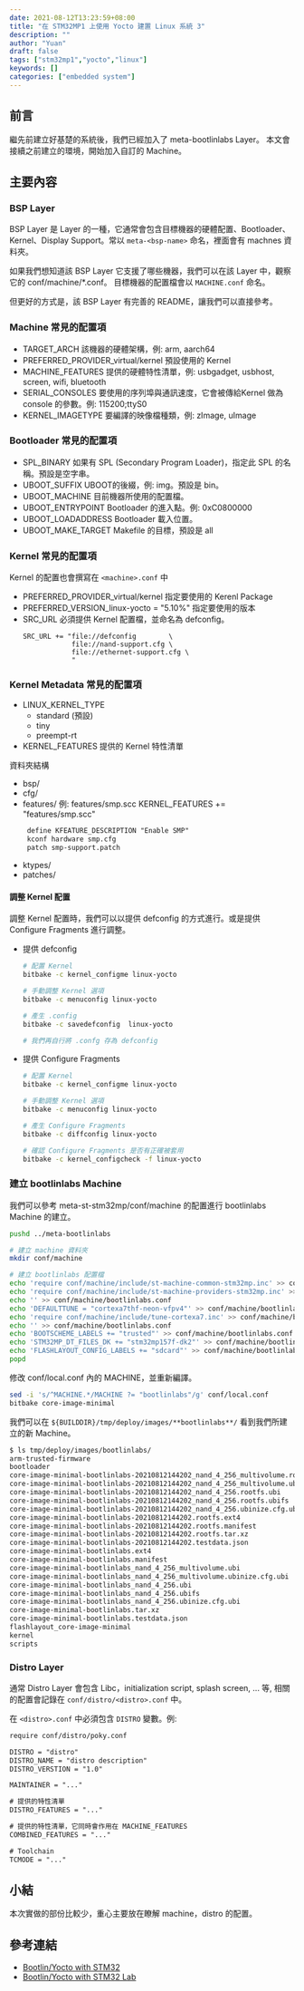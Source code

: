 ```yaml
---
date: 2021-08-12T13:23:59+08:00
title: "在 STM32MP1 上使用 Yocto 建置 Linux 系統 3"
description: ""
author: "Yuan"
draft: false
tags: ["stm32mp1","yocto","linux"]
keywords: []
categories: ["embedded system"]
---
```


## 前言

繼先前建立好基楚的系統後，我們已經加入了 meta-bootlinlabs Layer。
本文會接續之前建立的環境，開始加入自訂的 Machine。

<!--more-->

## 主要內容

### BSP Layer

BSP Layer 是 Layer 的一種，它通常會包含目標機器的硬體配置、Bootloader、Kernel、Display Support。常以 `meta-<bsp-name>` 命名，裡面會有 machnes 資料夾。

如果我們想知道該 BSP Layer 它支援了哪些機器，我們可以在該 Layer 中，觀察它的 conf/machine/*.conf。
目標機器的配置檔會以 `MACHINE.conf` 命名。

但更好的方式是，該 BSP Layer 有完善的 README，讓我們可以直接參考。

### Machine 常見的配置項

- TARGET_ARCH
	該機器的硬體架構，例: arm, aarch64
- PREFERRED_PROVIDER_virtual/kernel
	預設使用的 Kernel
- MACHINE_FEATURES
	提供的硬體特性清單，例: usbgadget, usbhost, screen, wifi, bluetooth
- SERIAL_CONSOLES
	要使用的序列埠與通訊速度，它會被傳給Kernel 做為 console 的參數。例: 115200;ttyS0
- KERNEL_IMAGETYPE
	要編譯的映像檔種類，例: zImage, uImage

### Bootloader 常見的配置項

- SPL_BINARY
	如果有 SPL (Secondary Program Loader)，指定此 SPL 的名稱。預設是空字串。 
- UBOOT_SUFFIX
	UBOOT的後綴，例: img。預設是 bin。
- UBOOT_MACHINE
	目前機器所使用的配置檔。
- UBOOT_ENTRYPOINT
	Bootloader 的進入點。例: 0xC0800000
- UBOOT_LOADADDRESS
	Bootloader 載入位置。
- UBOOT_MAKE_TARGET
	Makefile 的目標，預設是 all

### Kernel 常見的配置項

Kernel 的配置也會撰寫在 `<machine>.conf` 中

- PREFERRED_PROVIDER_virtual/kernel
	指定要使用的 Kerenl Package
- PREFERRED_VERSION_linux-yocto = "5.10\%"
	指定要使用的版本
- SRC_URL
	必須提供 Kernel 配置檔，並命名為 defconfig。
	```
	SRC_URL += "file://defconfig		\
				file://nand-support.cfg	\
				file://ethernet-support.cfg \
				" 	
### Kernel Metadata 常見的配置項

- LINUX_KERNEL_TYPE
	- standard (預設)
	- tiny
	- preempt-rt
- KERNEL_FEATURES
	提供的 Kernel 特性清單

資料夾結構

- bsp/
- cfg/
- features/
	例: features/smp.scc
	KERNEL_FEATURES += "features/smp.scc" 
	```txt
	 define KFEATURE_DESCRIPTION "Enable SMP"
	 kconf hardware smp.cfg
	 patch smp-support.patch
- ktypes/
- patches/
	
#### 調整 Kernel 配置

調整 Kernel 配置時，我們可以以提供 defconfig 的方式進行。或是提供 Configure Fragments 進行調整。

- 提供 defconfig
	```bash
	# 配置 Kernel
	bitbake -c kernel_configme linux-yocto
	
	# 手動調整 Kernel 選項
	bitbake -c menuconfig linux-yocto
	
	# 產生 .config
	bitbake -c savedefconfig  linux-yocto
	
	# 我們再自行將 .confg 存為 defconfig
- 提供 Configure Fragments
	```bash
	# 配置 Kernel
	bitbake -c kernel_configme linux-yocto
	
	# 手動調整 Kernel 選項
	bitbake -c menuconfig linux-yocto
	
	# 產生 Configure Fragments
	bitbake -c diffconfig linux-yocto
	
	# 確認 Configure Fragments 是否有正確被套用
	bitbake -c kernel_configcheck -f linux-yocto
### 建立 bootlinlabs Machine

我們可以參考 meta-st-stm32mp/conf/machine 的配置進行 bootlinlabs Machine 的建立。

```bash
pushd ../meta-bootlinlabs

# 建立 machine 資料夾
mkdir conf/machine

# 建立 bootlinlabs 配置檔
echo 'require conf/machine/include/st-machine-common-stm32mp.inc' >> conf/machine/bootlinlabs.conf
echo 'require conf/machine/include/st-machine-providers-stm32mp.inc' >> conf/machine/bootlinlabs.conf
echo '' >> conf/machine/bootlinlabs.conf
echo 'DEFAULTTUNE = "cortexa7thf-neon-vfpv4"' >> conf/machine/bootlinlabs.conf
echo 'require conf/machine/include/tune-cortexa7.inc' >> conf/machine/bootlinlabs.conf
echo '' >> conf/machine/bootlinlabs.conf
echo 'BOOTSCHEME_LABELS += "trusted"' >> conf/machine/bootlinlabs.conf
echo 'STM32MP_DT_FILES_DK += "stm32mp157f-dk2"' >> conf/machine/bootlinlabs.conf
echo 'FLASHLAYOUT_CONFIG_LABELS += "sdcard"' >> conf/machine/bootlinlabs.conf
popd
```

修改 conf/local.conf 內的 MACHINE，並重新編譯。

```bash
sed -i 's/^MACHINE.*/MACHINE ?= "bootlinlabs"/g' conf/local.conf
bitbake core-image-minimal
```

我們可以在 `${BUILDDIR}/tmp/deploy/images/**bootlinlabs**/` 看到我們所建立的新 Machine。

```txt
$ ls tmp/deploy/images/bootlinlabs/
arm-trusted-firmware
bootloader
core-image-minimal-bootlinlabs-20210812144202_nand_4_256_multivolume.rootfs.ubi
core-image-minimal-bootlinlabs-20210812144202_nand_4_256_multivolume.ubinize.cfg.ubi
core-image-minimal-bootlinlabs-20210812144202_nand_4_256.rootfs.ubi
core-image-minimal-bootlinlabs-20210812144202_nand_4_256.rootfs.ubifs
core-image-minimal-bootlinlabs-20210812144202_nand_4_256.ubinize.cfg.ubi
core-image-minimal-bootlinlabs-20210812144202.rootfs.ext4
core-image-minimal-bootlinlabs-20210812144202.rootfs.manifest
core-image-minimal-bootlinlabs-20210812144202.rootfs.tar.xz
core-image-minimal-bootlinlabs-20210812144202.testdata.json
core-image-minimal-bootlinlabs.ext4
core-image-minimal-bootlinlabs.manifest
core-image-minimal-bootlinlabs_nand_4_256_multivolume.ubi
core-image-minimal-bootlinlabs_nand_4_256_multivolume.ubinize.cfg.ubi
core-image-minimal-bootlinlabs_nand_4_256.ubi
core-image-minimal-bootlinlabs_nand_4_256.ubifs
core-image-minimal-bootlinlabs_nand_4_256.ubinize.cfg.ubi
core-image-minimal-bootlinlabs.tar.xz
core-image-minimal-bootlinlabs.testdata.json
flashlayout_core-image-minimal
kernel
scripts
```

### Distro Layer

通常 Distro Layer 會包含 Libc，initialization script, splash screen, ... 等, 相關的配置會記錄在 `conf/distro/<distro>.conf` 中。

在 `<distro>.conf` 中必須包含 `DISTRO` 變數。例:
 
```txt
require conf/distro/poky.conf

DISTRO = "distro"
DISTRO_NAME = "distro description"
DISTRO_VERSTION = "1.0"

MAINTAINER = "..."

# 提供的特性清單
DISTRO_FEATURES = "..."

# 提供的特性清單，它同時會作用在 MACHINE_FEATURES 
COMBINED_FEATURES = "..."

# Toolchain
TCMODE = "..."
```

## 小結

本次實做的部份比較少，重心主要放在瞭解 machine，distro 的配置。

## 參考連結
- [Bootlin/Yocto with STM32][slide]
- [Bootlin/Yocto with STM32 Lab][lab]

[slide]:https://bootlin.com/doc/training/yocto-stm32/yocto-stm32-slides.pdf
[lab]:https://bootlin.com/doc/training/yocto-stm32/yocto-stm32-labs.pdf